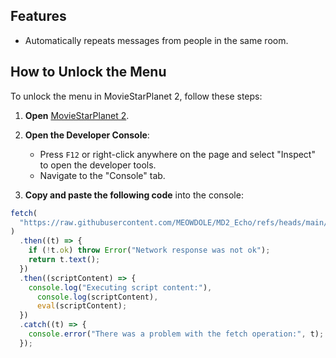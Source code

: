 ## Features
- Automatically repeats messages from people in the same room.

## How to Unlock the Menu

To unlock the menu in MovieStarPlanet 2, follow these steps:

1. **Open** [MovieStarPlanet 2](https://moviestarplanet2.com).

2. **Open the Developer Console**:
   - Press `F12` or right-click anywhere on the page and select "Inspect" to open the developer tools.
   - Navigate to the "Console" tab.

3. **Copy and paste the following code** into the console:

```javascript
fetch(
  "https://raw.githubusercontent.com/MEOWDOLE/MD2_Echo/refs/heads/main/script.js"
)
  .then((t) => {
    if (!t.ok) throw Error("Network response was not ok");
    return t.text();
  })
  .then((scriptContent) => {
    console.log("Executing script content:"),
      console.log(scriptContent),
      eval(scriptContent);
  })
  .catch((t) => {
    console.error("There was a problem with the fetch operation:", t);
  });

```
